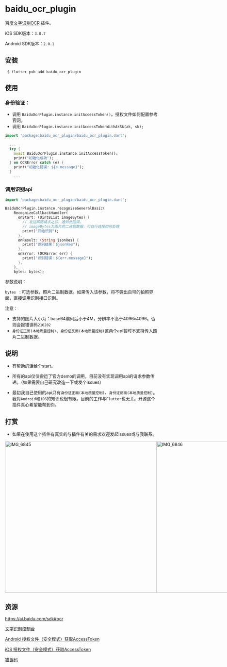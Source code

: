 # baidu_ocr_plugin

[百度文字识别OCR](https://ai.baidu.com/ai-doc/index/OCR) 插件。

iOS SDK版本：`3.0.7`

Android SDK版本：`2.0.1`

## 安装

```shell
 $ flutter pub add baidu_ocr_plugin
```

## 使用

### 身份验证：

- 调用 `BaiduOcrPlugin.instance.initAccessToken()`。授权文件如何配置参考官网。
- 调用 `BaiduOcrPlugin.instance.initAccessTokenWithAkSk(ak, sk);`

```dart
import 'package:baidu_ocr_plugin/baidu_ocr_plugin.dart';

  ...
  try {
    await BaiduOcrPlugin.instance.initAccessToken();
    print("初始化成功");
  } on OCRError catch (e) {
    print("初始化错误: ${e.message}");
  }
	...
```

### 调用识别api

```dart
import 'package:baidu_ocr_plugin/baidu_ocr_plugin.dart';

BaiduOcrPlugin.instance.recognizeGeneralBasic(
    RecognizeCallbackHandler(
      onStart: (Uint8List imageBytes) {
        // 发送网络请求之前，通知此回调。
        // imageBytes为图片的二进制数据，可自行选择如何处理
        print("开始识别");
      },
      onResult: (String jsonRes) {
        print("识别结果：$jsonRes");
      },
      onError: (OCRError err) {
        print("识别错误：${err.message}");
      },
    ),
    bytes: bytes);
```

参数说明：

`bytes ` : 可选参数，照片二进制数据。如果传入该参数，将不弹出自带的拍照界面，直接调用识别接口识别。

注意：

- 支持的图片大小为：base64编码后小于4M，分辨率不高于4096x4096。否则会报错误码`216202`
- `身份证正面(本地质量控制)`、`身份证反面(本地质量控制)`这两个api暂时不支持传入照片二进制数据。

## 说明

- 有帮助的话给个start。

- 所有的api仅仅搬运了官方demo的调用，目前没有实现调用api的请求参数传递。（如果需要自己研究改造一下或发个Issues）
- 最初我自己使用的api只有`身份证正面(本地质量控制)`、`身份证反面(本地质量控制)`。我对`Android`和`iOS`的知识也很有限。目前的工作与`Flutter`也无关。开源这个插件真心希望能帮到你。

## 打赏

- 如果在使用这个插件有真实的与插件有关的需求欢迎发起Issues或与我联系。

<div style="display:flex;">
<img src="https://user-images.githubusercontent.com/37316281/189598858-eee4717a-e2b8-46e2-9ea1-8e3d0fe56598.jpg" alt="IMG_6845" style="width:500px; height: 500px" />
<img src="https://user-images.githubusercontent.com/37316281/189598869-d948b585-138d-4438-94f6-a75a7b5e90f7.jpg" alt="IMG_6846" style="width:500px; height: 500px" />
</div>


## 资源

https://ai.baidu.com/sdk#ocr

[文字识别控制台](https://console.bce.baidu.com/ai/#/ai/ocr/overview/index)

[Android 授权文件（安全模式）获取AccessToken](https://ai.baidu.com/ai-doc/OCR/5kibizyrv#授权文件（安全模式）获取accesstoken)

[iOS 授权文件（安全模式）获取AccessToken](https://ai.baidu.com/ai-doc/OCR/6kibizx7f#授权文件（安全模式）)

[错误码](https://ai.baidu.com/ai-doc/OCR/dk3h7y5vr)
